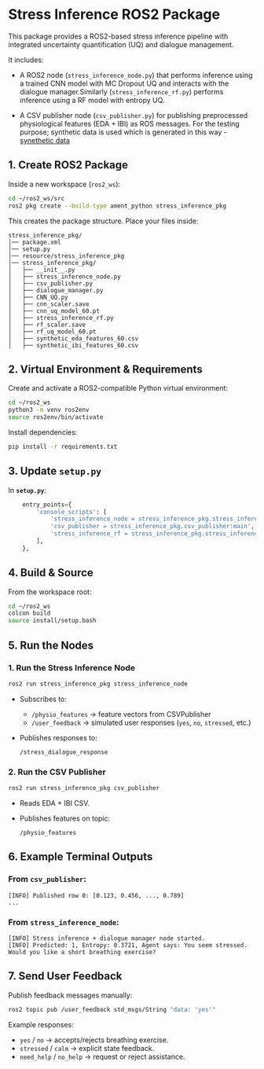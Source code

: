 # Stress Inference ROS2 Package

This package provides a ROS2-based stress inference pipeline with integrated uncertainty quantification (UQ) and dialogue management.

It includes:

- A ROS2 node (`stress_inference_node.py`) that performs inference using a trained CNN model with MC Dropout UQ and interacts with the dialogue manager.Similarly (`stress_inference_rf.py`) performs inference
  using a RF model with entropy UQ.

- A CSV publisher node (`csv_publisher.py`) for publishing preprocessed physiological features (EDA + IBI) as ROS messages. For the testing purpose; synthetic data is used which is generated in this way -
  [synethetic data](https://github.com/prachi0711/Stress-Management-using-Physiological-Signals-and-conversational-agents/blob/main/synthetic_data/README.md)

## 1. Create ROS2 Package

Inside a new workspace (`ros2_ws`):

```bash
cd ~/ros2_ws/src
ros2 pkg create --build-type ament_python stress_inference_pkg
```

This creates the package structure. Place your files inside:

```
stress_inference_pkg/
│── package.xml
│── setup.py
│── resource/stress_inference_pkg
│── stress_inference_pkg/
│   ├── __init__.py
│   ├── stress_inference_node.py
│   ├── csv_publisher.py
│   ├── dialogue_manager.py
│   ├── CNN_UQ.py
│   ├── cnn_scaler.save
│   ├── cnn_uq_model_60.pt
│   ├── stress_inference_rf.py
│   ├── rf_scaler.save
│   ├── rf_uq_model_60.pt
│   ├── synthetic_eda_features_60.csv
│   ├── synthetic_ibi_features_60.csv
```

## 2. Virtual Environment & Requirements

Create and activate a ROS2-compatible Python virtual environment:

```bash
cd ~/ros2_ws
python3 -m venv ros2env
source ros2env/bin/activate
```

Install dependencies:

```bash
pip install -r requirements.txt
```

## 3. Update `setup.py`

In **`setup.py`**:

```python
    entry_points={
        'console_scripts': [
            'stress_inference_node = stress_inference_pkg.stress_inference_node:main',
            'csv_publisher = stress_inference_pkg.csv_publisher:main',
            'stress_inference_rf = stress_inference_pkg.stress_inference_rf:main',
        ],
    },
```


## 4. Build & Source

From the workspace root:

```bash
cd ~/ros2_ws
colcon build
source install/setup.bash
```

## 5. Run the Nodes

### 1. Run the Stress Inference Node

```bash
ros2 run stress_inference_pkg stress_inference_node
```

* Subscribes to:

  * `/physio_features` → feature vectors from CSVPublisher
  * `/user_feedback` → simulated user responses (`yes`, `no`, `stressed`, etc.)
* Publishes responses to:

  ```
  /stress_dialogue_response
  ```
### 2. Run the CSV Publisher 
```bash
ros2 run stress_inference_pkg csv_publisher
```

* Reads EDA + IBI CSV.
* Publishes features on topic:

  ```
  /physio_features
  ```

## 6. Example Terminal Outputs

### From `csv_publisher`:

```
[INFO] Published row 0: [0.123, 0.456, ..., 0.789]
...
```

### From `stress_inference_node`:

```
[INFO] Stress inference + dialogue manager node started.
[INFO] Predicted: 1, Entropy: 0.3721, Agent says: You seem stressed. Would you like a short breathing exercise?
```


## 7. Send User Feedback

 Publish feedback messages manually:

```bash
ros2 topic pub /user_feedback std_msgs/String "data: 'yes'"
```

Example responses:

* `yes` / `no` → accepts/rejects breathing exercise.
* `stressed` / `calm` → explicit state feedback.
* `need_help` / `no_help` → request or reject assistance.


